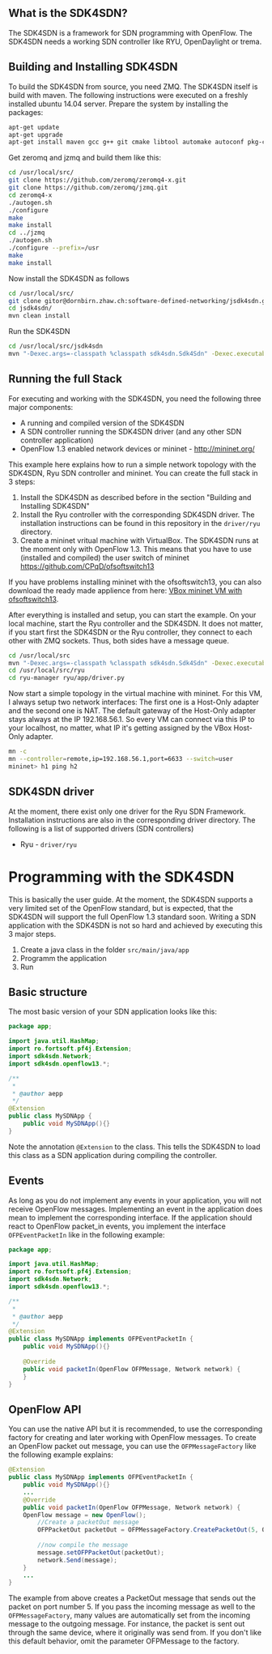 What is the SDK4SDN?
----------------

The SDK4SDN is a framework for SDN programming with OpenFlow. The SDK4SDN needs 
a working SDN controller like RYU, OpenDaylight or trema.

Building and Installing SDK4SDN
-------------------------------

To build the SDK4SDN from source, you need ZMQ. The SDK4SDN itself is build 
with maven. The following instructions were executed on a freshly installed 
ubuntu 14.04 server. Prepare the system by installing the packages:

```bash
apt-get update
apt-get upgrade
apt-get install maven gcc g++ git cmake libtool automake autoconf pkg-config openjdk-7-jdk
```

Get zeromq and jzmq and build them like this:

```bash
cd /usr/local/src/
git clone https://github.com/zeromq/zeromq4-x.git
git clone https://github.com/zeromq/jzmq.git
cd zeromq4-x
./autogen.sh
./configure
make
make install
cd ../jzmq
./autogen.sh
./configure --prefix=/usr
make
make install
```

Now install the SDK4SDN as follows

```bash
cd /usr/local/src/
git clone gitor@dornbirn.zhaw.ch:software-defined-networking/jsdk4sdn.git
cd jsdk4sdn/
mvn clean install
```

Run the SDK4SDN

```bash
cd /usr/local/src/jsdk4sdn
mvn "-Dexec.args=-classpath %classpath sdk4sdn.Sdk4Sdn" -Dexec.executable=java org.codehaus.mojo:exec-maven-plugin:1.2.1:exec
```

Running the full Stack
----------------------

For executing and working with the SDK4SDN, you need the following three major components:

* A running and compiled version of the SDK4SDN
* A SDN controller running the SDK4SDN driver (and any other SDN controller application)
* OpenFlow 1.3 enabled network devices or mininet - http://mininet.org/

This example here explains how to run a simple network topology with the SDK4SDN, Ryu SDN controller and mininet. You can create the full stack in 3 steps:

1. Install the SDK4SDN as described before in the section "Building and Installing SDK4SDN"
2. Install the Ryu controller with the corresponding SDK4SDN driver. The installation instructions can be found in this repository in the `driver/ryu` directory.
3. Create a mininet vritual machine with VirtualBox. The SDK4SDN runs at the moment only with OpenFlow 1.3. This means that you have to use (installed and compiled) the user switch of mininet https://github.com/CPqD/ofsoftswitch13

If you have problems installing mininet with the ofsoftswitch13, you can also download the ready made applience from here: [VBox mininet VM with ofsoftswitch13](https://owncloud.engineering.zhaw.ch/public.php?service=files&t=bb43c5b09b7d69322ba75e0d9c55e875 "mininet VM").

After everything is installed and setup, you can start the example. On your local machine, start the Ryu controller and the SDK4SDN. It does not matter, if you start first the SDK4SDN or the Ryu controller, they connect to each other with ZMQ sockets. Thus, both sides have a message queue.

```bash
cd /usr/local/src
mvn "-Dexec.args=-classpath %classpath sdk4sdn.Sdk4Sdn" -Dexec.executable=java org.codehaus.mojo:exec-maven-plugin:1.2.1:exec
cd /usr/local/src/ryu
cd ryu-manager ryu/app/driver.py
```

Now start a simple topology in the virtual machine with mininet. For this VM, I always setup two network interfaces: The first one is a Host-Only adapter and the second one is NAT. The default gateway of the Host-Only adapter stays always at the IP 192.168.56.1. So every VM can connect via this IP to your localhost, no matter, what IP it's getting assigned by the VBox Host-Only adapter.

```bash
mn -c
mn --controller=remote,ip=192.168.56.1,port=6633 --switch=user
mininet> h1 ping h2
```

SDK4SDN driver
--------------

At the moment, there exist only one driver for the Ryu SDN Framework. Installation instructions are also in the corresponding driver directory. The following is a list of supported drivers (SDN controllers)

* Ryu - `driver/ryu`

Programming with the SDK4SDN
============================

This is basically the user guide. At the moment, the SDK4SDN supports a very limited set of the OpenFlow standard, but is expected, that the SDK4SDN will support the full OpenFlow 1.3 standard soon. Writing a SDN application with the SDK4SDN is not so hard and achieved by executing this 3 major steps.

1. Create a java class in the folder `src/main/java/app`
2. Programm the application
3. Run

Basic structure
---------------

The most basic version of your SDN application looks like this:

```java
package app;

import java.util.HashMap;
import ro.fortsoft.pf4j.Extension;
import sdk4sdn.Network;
import sdk4sdn.openflow13.*;

/**
 *
 * @author aepp
 */
@Extension
public class MySDNApp {
    public void MySDNApp(){}
}
```
Note the annotation `@Extension` to the class. This tells the SDK4SDN to load this class as a SDN application during compiling the controller.

Events
------

As long as you do not implement any events in your application, you will not receive OpenFlow messages. Implementing an event in the application does mean to implement the corresponding interface. If the application should react to OpenFlow packet_in events, you implement the interface `OFPEventPacketIn` like in the following example:

```java
package app;

import java.util.HashMap;
import ro.fortsoft.pf4j.Extension;
import sdk4sdn.Network;
import sdk4sdn.openflow13.*;

/**
 *
 * @author aepp
 */
@Extension
public class MySDNApp implements OFPEventPacketIn {
    public void MySDNApp(){}
    
    @Override
	public void packetIn(OpenFlow OFPMessage, Network network) {
	}
}
```

OpenFlow API
------------

You can use the native API but it is recommended, to use the corresponding factory for creating and later working with OpenFlow messages. To create an OpenFlow packet out message, you can use the `OFPMessageFactory` like the following example explains:

```java
@Extension
public class MySDNApp implements OFPEventPacketIn {
    public void MySDNApp(){}
    ...
    @Override
	public void packetIn(OpenFlow OFPMessage, Network network) {
	OpenFlow message = new OpenFlow();
		//Create a packetOut message
		OFPPacketOut packetOut = OFPMessageFactory.CreatePacketOut(5, OFPMessage);
	
		//now compile the message
		message.setOFPPacketOut(packetOut);
		network.Send(message);
	}
	...
}
```

The example from above creates a PacketOut message that sends out the packet on port number 5. If you pass the incoming message as well to the `OFPMessageFactory`, many values are automatically set from the incoming message to the outgoing message. For instance, the packet is sent out through the same device, where it originally was send from. If you don't like this default behavior, omit the parameter OFPMessage to the factory.
